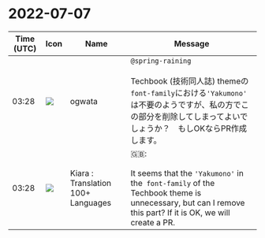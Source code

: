 # 2022-07-07

|Time (UTC)|Icon|Name|Message|
|---|---|---|---|
|03:28|![](https://avatars.slack-edge.com/2019-11-22/845042642576_070441337abaca9fb7b3_72.png)|ogwata|`@spring-raining`<br><br>Techbook (技術同人誌) themeの`font-family`における`'Yakumono'` は不要のようですが、私の方でこの部分を削除してしまってよいでしょうか？　もしOKならPR作成します。|
|03:28|![](https://avatars.slack-edge.com/2021-08-02/2324149410423_2aa7423c4133ecb9f168_72.png)|Kiara : Translation 100+ Languages|🇬🇧: <br><br>It seems that the `'Yakumono'` in the` font-family` of the Techbook theme is unnecessary, but can I remove this part? If it is OK, we will create a PR.|
